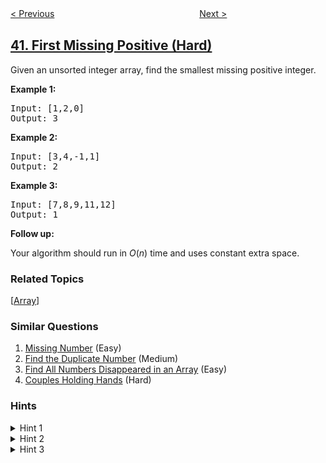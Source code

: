 <!--|This file generated by command(leetcode description); DO NOT EDIT.    |-->
<!--+----------------------------------------------------------------------+-->
<!--|@author    openset <openset.wang@gmail.com>                           |-->
<!--|@link      https://github.com/openset                                 |-->
<!--|@home      https://github.com/openset/leetcode                        |-->
<!--+----------------------------------------------------------------------+-->

[< Previous](../combination-sum-ii "Combination Sum II")
　　　　　　　　　　　　　　　　
[Next >](../trapping-rain-water "Trapping Rain Water")

## [41. First Missing Positive (Hard)](https://leetcode.com/problems/first-missing-positive "缺失的第一个正数")

<p>Given an unsorted integer array, find the smallest missing&nbsp;positive integer.</p>

<p><strong>Example 1:</strong></p>

<pre>
Input: [1,2,0]
Output: 3
</pre>

<p><strong>Example 2:</strong></p>

<pre>
Input: [3,4,-1,1]
Output: 2
</pre>

<p><strong>Example 3:</strong></p>

<pre>
Input: [7,8,9,11,12]
Output: 1
</pre>

<p><strong>Follow up:</strong></p>

<p>Your algorithm should run in <em>O</em>(<em>n</em>) time and uses constant extra space.</p>

### Related Topics
  [[Array](../../tag/array/README.md)]

### Similar Questions
  1. [Missing Number](../missing-number) (Easy)
  1. [Find the Duplicate Number](../find-the-duplicate-number) (Medium)
  1. [Find All Numbers Disappeared in an Array](../find-all-numbers-disappeared-in-an-array) (Easy)
  1. [Couples Holding Hands](../couples-holding-hands) (Hard)

### Hints
<details>
<summary>Hint 1</summary>
Think about how you would solve the problem in non-constant space.  Can you apply that logic to the existing space?
</details>

<details>
<summary>Hint 2</summary>
We don't care about duplicates or non-positive integers
</details>

<details>
<summary>Hint 3</summary>
Remember that O(2n) = O(n)
</details>
